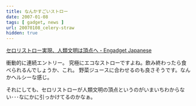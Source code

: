 ```yaml
---
title: なんかすごいストロー
date: 2007-01-08
tags: [ gadget, news ]
url: 20070108_celery-straw
hidden: true
---
```

<a href="http://japanese.engadget.com/2007/01/07/celery-straw/">セロリストロー実現、人類文明は頂点へ - Engadget Japanese</a>

衝動的に連続エントリー。
究極にエコなストローですよね。飲み終わったら食べられるんでしょうか、これ。
野菜ジュースに合わせるのも良さそうです。なんかヘルシーな感じ。

それにしても、セロリストローが人類文明の頂点というのがいまいちわからない･･･なにかに引っかけてるのかなぁ。
